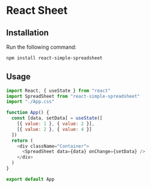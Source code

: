 # React Sheet

## Installation

Run the following command:

```bash
npm install react-simple-spreadsheet
```

## Usage

```js
import React, { useState } from "react"
import SpreadSheet from "react-simple-spreadsheet"
import "./App.css"

function App() {
  const [data, setData] = useState([
    [{ value: 1 }, { value: 2 }],
    [{ value: 2 }, { value: 4 }]
  ])
  return (
    <div className="Container">
      <SpreadSheet data={data} onChange={setData} />
    </div>
  )
}

export default App
```
